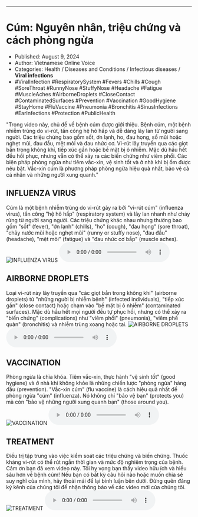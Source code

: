 
---

# Cúm: Nguyên nhân, triệu chứng và cách phòng ngừa

- Published: August 9, 2024
- Author: Vietnamese Online Voice
- Categories: Health / Diseases and Conditions / Infectious diseases / **Viral infections**
- #ViralInfection #RespiratorySystem #Fevers #Chills #Cough #SoreThroat #RunnyNose #StuffyNose #Headache #Fatigue #MuscleAches #AirborneDroplets #CloseContact #ContaminatedSurfaces #Prevention #Vaccination #GoodHygiene #StayHome #FluVaccine #Pneumonia #Bronchitis #SinusInfections #EarInfections #Protection #PublicHealth

"Trong video này, chủ đề về bệnh cúm được giới thiệu. Bệnh cúm, một bệnh nhiễm trùng do vi-rút, tấn công hệ hô hấp và dễ dàng lây lan từ người sang người. Các triệu chứng bao gồm sốt, ớn lạnh, ho, đau họng, sổ mũi hoặc nghẹt mũi, đau đầu, mệt mỏi và đau nhức cơ. Vi-rút lây truyền qua các giọt bắn trong không khí, tiếp xúc gần hoặc bề mặt bị ô nhiễm. Mặc dù hầu hết đều hồi phục, nhưng vẫn có thể xảy ra các biến chứng như viêm phổi. Các biện pháp phòng ngừa như tiêm vắc-xin, vệ sinh tốt và ở nhà khi bị ốm được nêu bật. Vắc-xin cúm là phương pháp phòng ngừa hiệu quả nhất, bảo vệ cả cá nhân và những người xung quanh."


## INFLUENZA VIRUS

Cúm là một bệnh nhiễm trùng do vi-rút gây ra bởi "vi-rút cúm" (influenza virus), tấn công "hệ hô hấp" (respiratory system) và lây lan nhanh như cháy rừng từ người sang người. Các triệu chứng khác nhau nhưng thường bao gồm "sốt" (fever), "ớn lạnh" (chills), "ho" (cough), "đau họng" (sore throat), "chảy nước mũi hoặc nghẹt mũi" (runny or stuffy nose), "đau đầu" (headache), "mệt mỏi" (fatigue) và "đau nhức cơ bắp" (muscle aches).
![INFLUENZA VIRUS](https://http-archiver-apis-production-80.schnworks.com/storage/images/transitions/2024-08-09/transition--2903667737-Montserrat-Black-673AB7.jpg)
<audio controls>
    <source src="https://http-archiver-apis-production-80.schnworks.com/storage/storage/audio/file-29123077359.mp3" type="audio/mpeg">
</audio>



## AIRBORNE DROPLETS

Loại vi-rút này lây truyền qua "các giọt bắn trong không khí" (airborne droplets) từ "những người bị nhiễm bệnh" (infected individuals), "tiếp xúc gần" (close contact) hoặc chạm vào "bề mặt bị ô nhiễm" (contaminated surfaces). Mặc dù hầu hết mọi người đều tự phục hồi, nhưng có thể xảy ra "biến chứng" (complications) như "viêm phổi" (pneumonia), "viêm phế quản" (bronchitis) và nhiễm trùng xoang hoặc tai.
![AIRBORNE DROPLETS](https://http-archiver-apis-production-80.schnworks.com/storage/images/transitions/2024-08-09/transition-26587856804-Montserrat-Medium-673AB7.jpg)
<audio controls>
    <source src="https://http-archiver-apis-production-80.schnworks.com/storage/storage/audio/file-13749387703.mp3" type="audio/mpeg">
</audio>



## VACCINATION

Phòng ngừa là chìa khóa. Tiêm vắc-xin, thực hành "vệ sinh tốt" (good hygiene) và ở nhà khi không khỏe là những chiến lược "phòng ngừa" hàng đầu (prevention). "Vắc-xin cúm" (flu vaccine) là cách hiệu quả nhất để phòng ngừa "cúm" (influenza). Nó không chỉ "bảo vệ bạn" (protects you) mà còn "bảo vệ những người xung quanh bạn" (those around you).
![VACCINATION](https://http-archiver-apis-production-80.schnworks.com/storage/images/transitions/2024-08-09/transition-16846227365-Montserrat-Regular-303F9F.jpg)
<audio controls>
    <source src="https://http-archiver-apis-production-80.schnworks.com/storage/storage/audio/file-6019610718.mp3" type="audio/mpeg">
</audio>



## TREATMENT

Điều trị tập trung vào việc kiểm soát các triệu chứng và biến chứng. Thuốc kháng vi-rút có thể rút ngắn thời gian và mức độ nghiêm trọng của bệnh. Cảm ơn bạn đã xem video này. Tôi hy vọng bạn thấy video hữu ích và hiểu sâu hơn về bệnh cúm! Nếu bạn có bất kỳ câu hỏi nào hoặc muốn chia sẻ suy nghĩ của mình, hãy thoải mái để lại bình luận bên dưới. Đừng quên đăng ký kênh của chúng tôi để nhận thông báo về các video mới của chúng tôi.
![TREATMENT](https://http-archiver-apis-production-80.schnworks.com/storage/images/transitions/2024-08-09/transition--28852467775-Montserrat-Black-1A237E.jpg)
<audio controls>
    <source src="https://http-archiver-apis-production-80.schnworks.com/storage/storage/audio/file-6148915204.mp3" type="audio/mpeg">
</audio>


